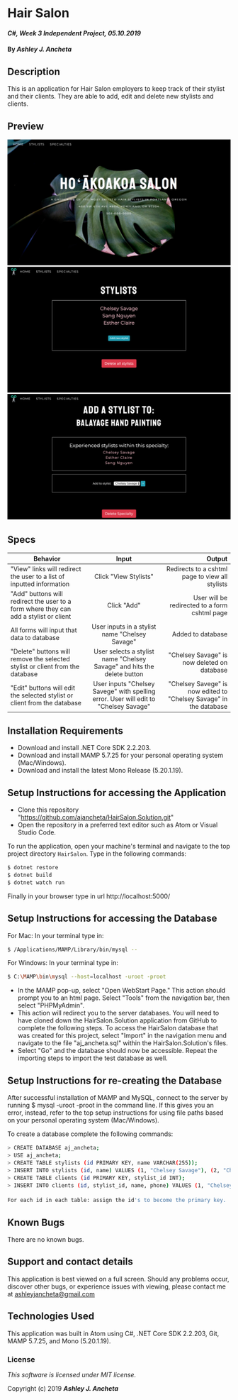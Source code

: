 # Hair Salon

#### _C#, Week 3 Independent Project, *05.10.2019*_

#### By _Ashley J. Ancheta_

## Description
This is an application for Hair Salon employers to keep track of their stylist and their clients. They are able to add, edit and delete new stylists and clients.

## Preview
![Preview Image 1](preview-one.png)
![Preview Image 2](preview-two.png)
![Preview Image 3](preview-three.png)

## Specs
| Behavior | Input | Output |
| ------------- |:-------------:| -----:|
| "View" links will redirect the user to a list of inputted information | Click "View Stylists" | Redirects to a cshtml page to view all stylists |
| "Add" buttons will redirect the user to a form where they can add a stylist or client | Click "Add" | User will be redirected to a form cshtml page |
| All forms will input that data to database | User inputs in a stylist name "Chelsey Savage" | Added to database |
| "Delete" buttons will remove the selected stylist or client from the database | User selects a stylist name "Chelsey Savage" and hits the delete button | "Chelsey Savage" is now deleted on database |
| "Edit" buttons will edit the selected stylist or client from the database | User inputs "Chelsey Savege" with spelling error. User will edit to "Chelsey Savage" | "Chelsey Savege" is now edited to "Chelsey Savage" in the database |

## Installation Requirements
* Download and install .NET Core SDK 2.2.203.
* Download and install MAMP 5.7.25 for your personal operating system (Mac/Windows).
* Download and install the latest Mono Release (5.20.1.19).

## Setup Instructions for accessing the Application
* Clone this repository "https://github.com/ajancheta/HairSalon.Solution.git"
* Open the repository in a preferred text editor such as Atom or Visual Studio Code.

To run the application, open your machine's terminal and navigate to the top project directory `HairSalon`. Type in the following commands:

```sh
$ dotnet restore
$ dotnet build
$ dotnet watch run
```

Finally in your browser type in url http://localhost:5000/


## Setup Instructions for accessing the Database
For Mac: In your terminal type in:
```sh
$ /Applications/MAMP/Library/bin/mysql --
```

For Windows: In your terminal type in:
```sh
$ C:\MAMP\bin\mysql --host=localhost -uroot -proot
```

* In the MAMP pop-up, select "Open WebStart Page." This action should prompt you to an html page. Select "Tools" from the navigation bar, then select "PHPMyAdmin".
* This action will redirect you to the server databases. You will need to have cloned down the HairSalon.Solution application from GitHub to complete the following steps. To access the HairSalon database that was created for this project, select "Import" in the navigation menu and navigate to the file "aj_ancheta.sql" within the HairSalon.Solution's files.
* Select "Go" and the database should now be accessible. Repeat the importing steps to import the test database as well.

## Setup Instructions for re-creating the Database
After successful installation of MAMP and MySQL, connect to the server by running $ mysql -uroot -proot in the command line. If this gives you an error, instead, refer to the top setup instructions for using file paths based on your personal operating system (Mac/Windows).

To create a database complete the following commands:

```sh
> CREATE DATABASE aj_ancheta;
> USE aj_ancheta;
> CREATE TABLE stylists (id PRIMARY KEY, name VARCHAR(255));
> INSERT INTO stylists (id, name) VALUES (1, "Chelsey Savage"), (2, "Channey Tang Ho");
> CREATE TABLE clients (id PRIMARY KEY, stylist_id INT);
> INSERT INTO clients (id, stylist_id, name, phone) VALUES (1, "Chelsey Savage", 5032334444), (2, "Channey Tang Ho", 5031112222);

For each id in each table: assign the id's to become the primary key.
```

## Known Bugs
There are no known bugs.

## Support and contact details
This application is best viewed on a full screen. Should any problems occur, discover other bugs, or experience issues with viewing, please contact me at ashleyjancheta@gmail.com

## Technologies Used
This application was built in Atom using C#, .NET Core SDK 2.2.203, Git, MAMP 5.7.25, and Mono (5.20.1.19).

### License

*This software is licensed under MIT license.*

Copyright (c) 2019 **_Ashley J. Ancheta_**
